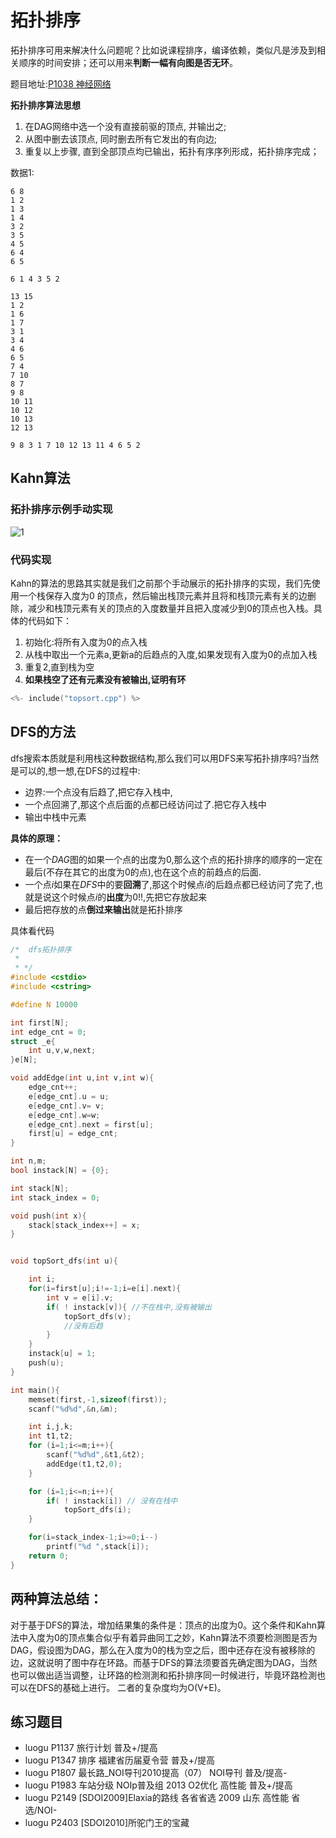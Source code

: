 # 拓扑排序

拓扑排序可用来解决什么问题呢？比如说课程排序，编译依赖，类似凡是涉及到相关顺序的时间安排；还可以用来**判断一幅有向图是否无环**。

题目地址:[P1038 神经网络](https://www.luogu.org/problemnew/show/P1038)

**拓扑排序算法思想**

1. 在DAG网络中选一个没有直接前驱的顶点, 并输出之;
2. 从图中删去该顶点, 同时删去所有它发出的有向边;
3. 重复以上步骤, 直到全部顶点均已输出，拓扑有序序列形成，拓扑排序完成；


数据1:

```
6 8
1 2
1 3
1 4
3 2
3 5
4 5
6 4
6 5
```

```
6 1 4 3 5 2
```

```
13 15
1 2
1 6
1 7
3 1
3 4
4 6
6 5
7 4
7 10
8 7
9 8
10 11
10 12
10 13
12 13
```

```
9 8 3 1 7 10 12 13 11 4 6 5 2
```

## Kahn算法

### 拓扑排序示例手动实现

![1](./拓扑排序.png)

### 代码实现

Kahn的算法的思路其实就是我们之前那个手动展示的拓扑排序的实现，我们先使用一个栈保存入度为0 的顶点，然后输出栈顶元素并且将和栈顶元素有关的边删除，减少和栈顶元素有关的顶点的入度数量并且把入度减少到0的顶点也入栈。具体的代码如下：

 1. 初始化:将所有入度为0的点入栈
 2. 从栈中取出一个元素a,更新a的后趋点的入度,如果发现有入度为0的点加入栈
 3. 重复2,直到栈为空
 4. **如果栈空了还有元素没有被输出,证明有环**


```c
<%- include("topsort.cpp") %>
```



## DFS的方法

dfs搜索本质就是利用栈这种数据结构,那么我们可以用DFS来写拓扑排序吗?当然是可以的,想一想,在DFS的过程中:

 - 边界:一个点没有后趋了,把它存入栈中,
 - 一个点回溯了,那这个点后面的点都已经访问过了.把它存入栈中
 - 输出中栈中元素

**具体的原理：**

 - 在一个$DAG$图的如果一个点的出度为$0$,那么这个点的拓扑排序的顺序的一定在最后(不存在其它的出度为0的点),也在这个点的前趋点的后面.
 - 一个点$i$如果在$DFS$中的要**回溯**了,那这个时候点$i$的后趋点都已经访问了完了,也就是说这个时候点$i$的**出度**为$0$!!,先把它存放起来
 - 最后把存放的点**倒过来输出**就是拓扑排序



具体看代码

```c
/*  dfs拓扑排序
 *
 * */
#include <cstdio>
#include <cstring>

#define N 10000

int first[N];
int edge_cnt = 0;
struct _e{
    int u,v,w,next;
}e[N];

void addEdge(int u,int v,int w){
    edge_cnt++;
    e[edge_cnt].u = u;
    e[edge_cnt].v= v;
    e[edge_cnt].w=w;
    e[edge_cnt].next = first[u];
    first[u] = edge_cnt;
}

int n,m;
bool instack[N] = {0};

int stack[N];
int stack_index = 0;

void push(int x){
    stack[stack_index++] = x;
}


void topSort_dfs(int u){

    int i;
    for(i=first[u];i!=-1;i=e[i].next){
        int v = e[i].v;
        if( ! instack[v]){ //不在栈中,没有被输出
            topSort_dfs(v);
            //没有后趋
        }
    }
    instack[u] = 1;
    push(u);
}

int main(){
    memset(first,-1,sizeof(first));
    scanf("%d%d",&n,&m);

    int i,j,k;
    int t1,t2;
    for (i=1;i<=m;i++){
        scanf("%d%d",&t1,&t2);
        addEdge(t1,t2,0);
    }

    for (i=1;i<=n;i++){
        if( ! instack[i]) // 没有在栈中
            topSort_dfs(i);
    }

    for(i=stack_index-1;i>=0;i--)
        printf("%d ",stack[i]);
    return 0;
}

```

## 两种算法总结：

对于基于DFS的算法，增加结果集的条件是：顶点的出度为0。这个条件和Kahn算法中入度为0的顶点集合似乎有着异曲同工之妙，Kahn算法不须要检测图是否为DAG，假设图为DAG，那么在入度为0的栈为空之后，图中还存在没有被移除的边，这就说明了图中存在环路。而基于DFS的算法须要首先确定图为DAG，当然也可以做出适当调整，让环路的检测測和拓扑排序同一时候进行，毕竟环路检測也可以在DFS的基础上进行。
二者的复杂度均为O(V+E)。




## 练习题目

 - luogu P1137 旅行计划 普及+/提高
 - luogu P1347 排序 福建省历届夏令营 普及+/提高
 - luogu P1807 最长路_NOI导刊2010提高（07） NOI导刊 普及/提高-
 - luogu P1983 车站分级 NOIp普及组 2013 O2优化 高性能 普及+/提高
 - luogu P2149 [SDOI2009]Elaxia的路线 各省省选 2009 山东 高性能 省选/NOI-
 - luogu P2403 [SDOI2010]所驼门王的宝藏
